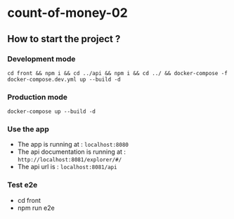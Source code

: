 # count-of-money-02

## How to start the project ?

### Development mode

`cd front && npm i && cd ../api && npm i && cd ../ && docker-compose -f docker-compose.dev.yml up --build -d`

### Production mode

`docker-compose up --build -d`

### Use the app

- The app is running at : `localhost:8080`
- The api documentation is running at : `http://localhost:8081/explorer/#/`
- The api url is : `localhost:8081/api`

### Test e2e
 - cd front
 - npm run e2e
